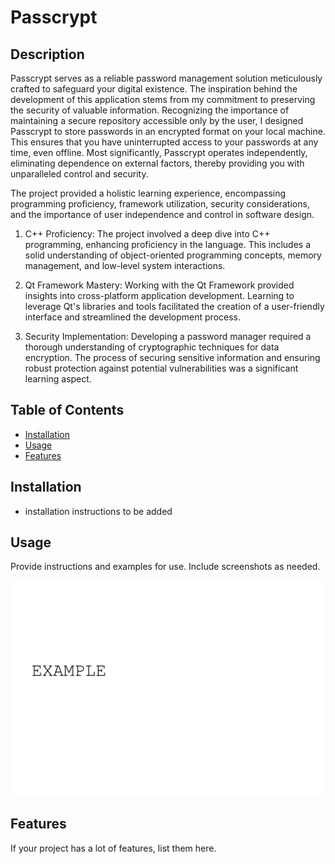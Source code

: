 # Passcrypt

## Description

Passcrypt serves as a reliable password management solution meticulously crafted to safeguard your digital existence. The inspiration behind the development of this application stems from my commitment to preserving the security of valuable information. Recognizing the importance of maintaining a secure repository accessible only by the user, I designed Passcrypt to store passwords in an encrypted format on your local machine. This ensures that you have uninterrupted access to your passwords at any time, even offline. Most significantly, Passcrypt operates independently, eliminating dependence on external factors, thereby providing you with unparalleled control and security.

The project provided a holistic learning experience, encompassing programming proficiency, framework utilization, security considerations, and the importance of user independence and control in software design.

1. C++ Proficiency: The project involved a deep dive into C++ programming, enhancing proficiency in the language. This includes a solid understanding of object-oriented programming concepts, memory management, and low-level system interactions.

2. Qt Framework Mastery: Working with the Qt Framework provided insights into cross-platform application development. Learning to leverage Qt's libraries and tools facilitated the creation of a user-friendly interface and streamlined the development process.

3. Security Implementation: Developing a password manager required a thorough understanding of cryptographic techniques for data encryption. The process of securing sensitive information and ensuring robust protection against potential vulnerabilities was a significant learning aspect.

## Table of Contents

- [Installation](#installation)
- [Usage](#usage)
- [Features](#features)

## Installation

- installation instructions to be added

## Usage

Provide instructions and examples for use. Include screenshots as needed.

![Required image is currently not available](assets/images/screenshot.png)

## Features

If your project has a lot of features, list them here.